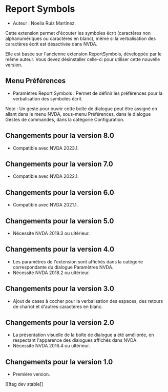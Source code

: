 # Report Symbols #

*	Auteur : Noelia Ruiz Martínez.

Cette extension permet d'écouter les symboles écrit (caractères non
alphanumériques ou caractères en blanc), même si la verbalisation des
caractères écrit est désactivée dans NVDA.

Elle est basée sur l'ancienne extension ReportSymbols, développée par le
même auteur. Vous devez désinstaller celle-ci pour utiliser cette nouvelle
version.

## Menu Préférences ##
*	Paramètres Report Symbols : Permet de définir les préférences pour  la
  verbalisation des symboles écrit.

Note : Un geste pour ouvrir cette boîte de dialogue peut être assigné en
allant dans le menu NVDA, sous-menu Préférences, dans le dialogue Gestes de
commandes, dans la catégorie Configuration.

## Changements pour la version 8.0
* Compatible avec NVDA 2023.1.

## Changements pour la version 7.0
* Compatible avec NVDA 2022.1.

## Changements pour la version 6.0
* Compatible avec NVDA 2021.1.

## Changements pour la version 5.0 ##
*	Nécessite NVDA 2019.3 ou ultérieur.

## Changements pour la version 4.0 ##
* Les paramètres de l'extension sont affichés dans la catégorie
  correspondante du dialogue Paramètres NVDA.
* Nécessite NVDA 2018.2 ou ultérieur.

## Changements pour la version 3.0 ##
* Ajout de cases à cocher pour la verbalisation des espaces, des retours de
  chariot et d'autres caractères en blanc.

## Changements pour la version 2.0 ##
*	La présentation visuelle de la boîte de dialogue a été améliorée, en
  respectant l'apparence des dialogues affichés dans NVDA.
*	Nécessite NVDA 2016.4 ou ultérieur.

## Changements pour la version 1.0 ##
*	Première version.

[[!tag dev stable]]

